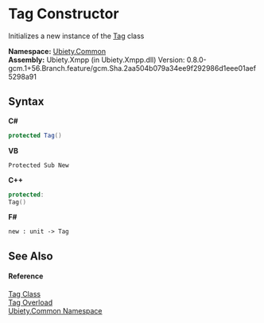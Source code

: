 # Tag Constructor 
 

Initializes a new instance of the <a href="aeb92aed-6e13-96e4-f864-d26234a205c1">Tag</a> class

**Namespace:**&nbsp;<a href="3a988b7f-7a78-d824-53e6-d57463519974">Ubiety.Common</a><br />**Assembly:**&nbsp;Ubiety.Xmpp (in Ubiety.Xmpp.dll) Version: 0.8.0-gcm.1+56.Branch.feature/gcm.Sha.2aa504b079a34ee9f292986d1eee01aef5298a91

## Syntax

**C#**<br />
``` C#
protected Tag()
```

**VB**<br />
``` VB
Protected Sub New
```

**C++**<br />
``` C++
protected:
Tag()
```

**F#**<br />
``` F#
new : unit -> Tag
```


## See Also


#### Reference
<a href="aeb92aed-6e13-96e4-f864-d26234a205c1">Tag Class</a><br /><a href="860075f1-22a5-8d91-6440-aefff1c786e0">Tag Overload</a><br /><a href="3a988b7f-7a78-d824-53e6-d57463519974">Ubiety.Common Namespace</a><br />